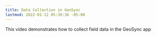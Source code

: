 ```yaml
---
title: Data Collection in GeoSync
lastmod: 2022-01-12 05:39:36 -05:00
---
```

			
This video demonstrates how to collect field data in the GeoSync app      